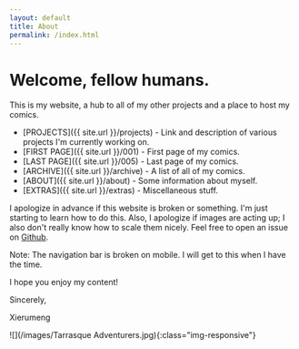 ```yaml
---
layout: default
title: About
permalink: /index.html
---
```

# Welcome, fellow humans.

This is my website, a hub to all of my other projects and a place to host my comics.

* [PROJECTS]({{ site.url }}/projects) - Link and description of various projects I'm currently working on.
* [FIRST PAGE]({{ site.url }}/001) - First page of my comics.
* [LAST PAGE]({{ site.url }}/005) - Last page of my comics.
* [ARCHIVE]({{ site.url }}/archive) - A list of all of my comics.
* [ABOUT]({{ site.url }}/about) - Some information about myself.
* [EXTRAS]({{ site.url }}/extras) - Miscellaneous stuff.

I apologize in advance if this website is broken or something. I'm just starting to learn how to do this.
Also, I apologize if images are acting up; I also don't really know how to scale them nicely.
Feel free to open an issue on [Github](https://github.com/Xierumeng/Xierumeng.github.io).

Note: The navigation bar is broken on mobile. I will get to this when I have the time.

I hope you enjoy my content!

Sincerely,

Xierumeng

![](/images/Tarrasque Adventurers.jpg){:class="img-responsive"}
